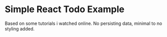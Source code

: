# Simple React Todo Example
Based on some tutorials i watched online. No persisting data, minimal to no styling added. 
